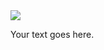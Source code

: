 <html>

<div class="container">
   <img src="![db8736d2f5252e13c511f25348058203](https://github.com/user-attachments/assets/73226824-3658-422a-ac36-9acbd3153dfe)">
   <p>Your text goes here.</p>
</div>

</html>

